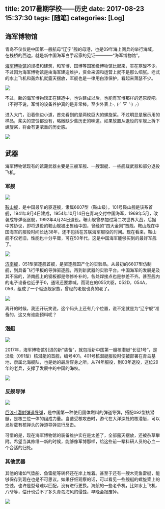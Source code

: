 title: 2017暑期学校——历史
date: 2017-08-23 15:37:30
tags: [随笔]
categories: [Log]
---
## 海军博物馆
青岛不仅仅是中国第一艘航母“辽宁”舰的母港，也是09年海上阅兵的举行海域。在栈桥的西边，就是新中国海军白手起家的见证————“海军博物馆”。

[海军博物馆](https://baike.baidu.com/item/%E6%B5%B7%E5%86%9B%E5%8D%9A%E7%89%A9%E9%A6%86)的规模和建筑，和军博、国博等国家级博物馆比起来，实在寒酸不少。不过因为海军博物馆是由海军建造维护，资金来源和运营上就不是那么细腻。老式的水上飞机和轰炸机就露天摆放，军舰也是一律用白漆保护，看起来萧瑟不少。

<!-- more -->

![](/images/2017-08-23/c83d70cf3bc79f3dd0505e96b0a1cd11738b29e6.jpg)

不过，新的海军博物馆正在建造中，也许建成以后，也能有军博那样的还原度吧。（不得不说，军博的设备养护真的是非常棒，至少外表上╮(╯▽╰)╭）

进入大门，沿着侧边小道，首先看到的是两枚巨大的螺旋桨。不过明显是展示用的样品，桨尖的空蚀都没有，略微缺少些历史的味道。如果放置从退役的军舰上拆下螺旋桨，将会有更浓重的历史感。

![](/images/2017-08-23/1e30e924b899a901894736c01d950a7b0308f5d2.jpg)

## 武器
海军博物馆现有的馆藏武器主要是三艘军舰、一艘潜艇、一些舰载武器和部分退役飞机。

### 军舰

![](/images/2017-08-23/IMG_20170716_143922_s.jpg)

[鞍山舰](https://baike.baidu.com/item/101鞍山号驱逐舰)，是中国最早的驱逐舰，隶属6607型（鞍山级）。101号鞍山舰是该系首舰，1941年9月4日建成，1954年10月14日在青岛交付中国海军，1969年5月，改装成导弹驱逐舰，1992年4月24日退役。鞍山舰曾参加过第二次世界大战，后据中苏协议，即将退役的鞍山舰被出售给中国，曾经的“四大金刚”首舰。鞍山舰在中国海军的服役时间长达38年，还不包括在苏联海军服役的时间。现在看来，鞍山舰不仅老旧，性能也十分平庸，可在50年代，这是中国海军能够买到的最好军舰了。

![](/images/2017-08-23/IMG_20170716_145147_s.jpg)

[济南舰](https://baike.baidu.com/item/105舰)，051型驱逐舰首舰，是驱逐舰国产化的实验品。从最初的6607型仿制舰，到具备飞行甲板的导弹驱逐舰，再到新武器的实验平台。中国海军的发展是及其不易的，济南舰上的钢板都是修修补补的，各处焊接点也是参差不齐。甚至舰内的电子设备也近乎于0，通讯还要靠喊。而现在的055大驱，052D，054A，056，组成了一个驱逐舰家族，曾经的老舰也真的老了。

![](/images/2017-08-23/IMG_20170716_145932.jpg)

离开的时候，我还开玩笑说，这个码头上还有几个位置，说不定就是为“辽宁舰”准备的，这又有谁能预料呢？

### 潜艇

![](/images/2017-08-23/29381f30e924b8996fcb1ace6e061d950b7bf655.jpg)

2017年，海军博物馆引进的新“装备”，就包括新中国第一艘核潜艇“长征1号”，是汉级（091型）核潜艇的首舰，编号401。401号核潜艇服役时便被部署在青岛基地，隶属北海舰队，也是她的最后容身之所。从74年服役，到03年退役，这位29年的老兵，支撑了发展中的中国的海权。

![](/images/2017-08-23/IMG_20170716_145036_s.jpg)

### 反舰导弹

![](/images/2017-08-23/908fa0ec08fa513dfcd30e283d6d55fbb3fbd9cf.jpg)

[巨浪-1潜射弹道导弹](https://baike.baidu.com/item/%E5%B7%A8%E6%B5%AA-1%E6%BD%9C%E5%B0%84%E5%BC%B9%E9%81%93%E5%AF%BC%E5%BC%B9)，是中国第一种使用固体燃料的弹道导弹，搭配092型核潜艇，是核三位一体的组成力量。当遭受核攻击时，游弋在大洋深处的核潜艇，可以发射载有核弹头的弹道导弹进行反击。

可惜的是，现在海军博物馆的装备维护实在是太差了，全部露天摆放，还被杂草攀附。希望当其修缮一新的时候，能够像军博那样，给这些前一辈科研人员的心血一个合适的归处。

### 其他武器

其他的诸如气垫船、鱼雷艇等转杯还在岸上堆着。甚至于还有一艘木壳鱼雷艇，能够保存到现在也是不可思议。如果仔细观察的话，可以看见一些舰艇的螺旋桨上的空蚀，也许是型号难以匹配，没有进行更换。海航的一些老爷机，比如水上飞机、八爷等，估计也受不了多久青岛海风的侵蚀，早晚会报废掉。

![](/images/2017-08-23/IMG_20170716_143935_s.jpg)